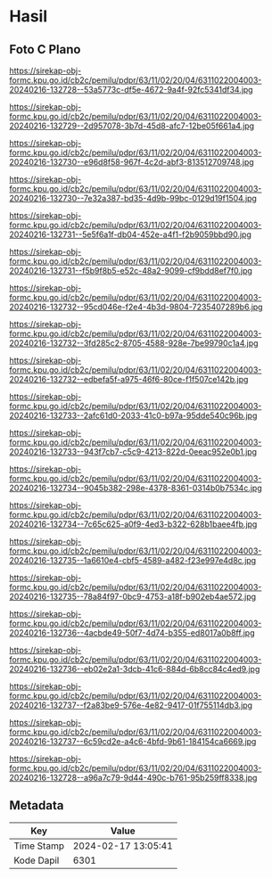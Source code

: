 # Hasil

## Foto C Plano

https://sirekap-obj-formc.kpu.go.id/cb2c/pemilu/pdpr/63/11/02/20/04/6311022004003-20240216-132728--53a5773c-df5e-4672-9a4f-92fc5341df34.jpg

https://sirekap-obj-formc.kpu.go.id/cb2c/pemilu/pdpr/63/11/02/20/04/6311022004003-20240216-132729--2d957078-3b7d-45d8-afc7-12be05f661a4.jpg

https://sirekap-obj-formc.kpu.go.id/cb2c/pemilu/pdpr/63/11/02/20/04/6311022004003-20240216-132730--e96d8f58-967f-4c2d-abf3-813512709748.jpg

https://sirekap-obj-formc.kpu.go.id/cb2c/pemilu/pdpr/63/11/02/20/04/6311022004003-20240216-132730--7e32a387-bd35-4d9b-99bc-0129d19f1504.jpg

https://sirekap-obj-formc.kpu.go.id/cb2c/pemilu/pdpr/63/11/02/20/04/6311022004003-20240216-132731--5e5f6a1f-db04-452e-a4f1-f2b9059bbd90.jpg

https://sirekap-obj-formc.kpu.go.id/cb2c/pemilu/pdpr/63/11/02/20/04/6311022004003-20240216-132731--f5b9f8b5-e52c-48a2-9099-cf9bdd8ef7f0.jpg

https://sirekap-obj-formc.kpu.go.id/cb2c/pemilu/pdpr/63/11/02/20/04/6311022004003-20240216-132732--95cd046e-f2e4-4b3d-9804-7235407289b6.jpg

https://sirekap-obj-formc.kpu.go.id/cb2c/pemilu/pdpr/63/11/02/20/04/6311022004003-20240216-132732--3fd285c2-8705-4588-928e-7be99790c1a4.jpg

https://sirekap-obj-formc.kpu.go.id/cb2c/pemilu/pdpr/63/11/02/20/04/6311022004003-20240216-132732--edbefa5f-a975-46f6-80ce-f1f507ce142b.jpg

https://sirekap-obj-formc.kpu.go.id/cb2c/pemilu/pdpr/63/11/02/20/04/6311022004003-20240216-132733--2afc61d0-2033-41c0-b97a-95dde540c96b.jpg

https://sirekap-obj-formc.kpu.go.id/cb2c/pemilu/pdpr/63/11/02/20/04/6311022004003-20240216-132733--943f7cb7-c5c9-4213-822d-0eeac952e0b1.jpg

https://sirekap-obj-formc.kpu.go.id/cb2c/pemilu/pdpr/63/11/02/20/04/6311022004003-20240216-132734--9045b382-298e-4378-8361-0314b0b7534c.jpg

https://sirekap-obj-formc.kpu.go.id/cb2c/pemilu/pdpr/63/11/02/20/04/6311022004003-20240216-132734--7c65c625-a0f9-4ed3-b322-628b1baee4fb.jpg

https://sirekap-obj-formc.kpu.go.id/cb2c/pemilu/pdpr/63/11/02/20/04/6311022004003-20240216-132735--1a6610e4-cbf5-4589-a482-f23e997e4d8c.jpg

https://sirekap-obj-formc.kpu.go.id/cb2c/pemilu/pdpr/63/11/02/20/04/6311022004003-20240216-132735--78a84f97-0bc9-4753-a18f-b902eb4ae572.jpg

https://sirekap-obj-formc.kpu.go.id/cb2c/pemilu/pdpr/63/11/02/20/04/6311022004003-20240216-132736--4acbde49-50f7-4d74-b355-ed8017a0b8ff.jpg

https://sirekap-obj-formc.kpu.go.id/cb2c/pemilu/pdpr/63/11/02/20/04/6311022004003-20240216-132736--eb02e2a1-3dcb-41c6-884d-6b8cc84c4ed9.jpg

https://sirekap-obj-formc.kpu.go.id/cb2c/pemilu/pdpr/63/11/02/20/04/6311022004003-20240216-132737--f2a83be9-576e-4e82-9417-01f755114db3.jpg

https://sirekap-obj-formc.kpu.go.id/cb2c/pemilu/pdpr/63/11/02/20/04/6311022004003-20240216-132737--6c59cd2e-a4c6-4bfd-9b61-184154ca6669.jpg

https://sirekap-obj-formc.kpu.go.id/cb2c/pemilu/pdpr/63/11/02/20/04/6311022004003-20240216-132728--a96a7c79-9d44-490c-b761-95b259ff8338.jpg


## Metadata

| Key        | Value               |
| ---------- | ------------------- |
| Time Stamp | 2024-02-17 13:05:41 |
| Kode Dapil | 6301                |




